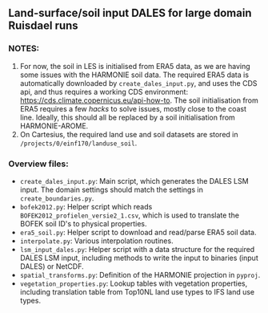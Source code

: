 Land-surface/soil input DALES for large domain Ruisdael runs
-------

### NOTES:
1. For now, the soil in LES is initialised from ERA5 data, as we are having some issues with the HARMONIE soil data. The required ERA5 data is automatically downloaded by `create_dales_input.py`, and uses the CDS api, and thus requires a working CDS environment: https://cds.climate.copernicus.eu/api-how-to. The soil initialisation from ERA5 requires a few _hacks_ to solve issues, mostly close to the coast line. Ideally, this should all be replaced by a soil initialisation from HARMONIE-AROME.
3. On Cartesius, the required land use and soil datasets are stored in `/projects/0/einf170/landuse_soil`.

### Overview files:
- `create_dales_input.py`: Main script, which generates the DALES LSM input. The domain settings should match the settings in `create_boundaries.py`.
- `bofek2012.py`: Helper script which reads `BOFEK2012_profielen_versie2_1.csv`, which is used to translate the BOFEK soil ID's to physical properties.
- `era5_soil.py`: Helper script to download and read/parse ERA5 soil data.
- `interpolate.py`: Various interpolation routines.
- `lsm_input_dales.py`: Helper script with a data structure for the required DALES LSM input, including methods to write the input to binaries (input DALES) or NetCDF.
- `spatial_transforms.py`: Definition of the HARMONIE projection in `pyproj`.
- `vegetation_properties.py`: Lookup tables with vegetation properties, including translation table from Top10NL land use types to IFS land use types.
